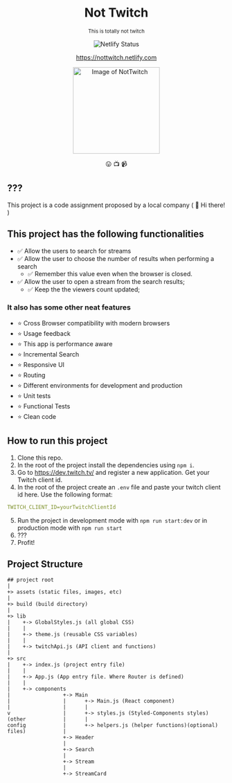 <h1 align="center">
Not Twitch
</h1>
<p align="center">
<small>This is totally not twitch</small>
</p>

<p style="text-align: center;">
<img alt="Netlify Status" src="https://api.netlify.com/api/v1/badges/8c813829-102a-489b-8b0f-ad75e4846536/deploy-status">
</p>

<p align="center">
<a href="https://nottwitch.netlify.com" target="_blank">
https://nottwitch.netlify.com
</a>
</p>

<p style="text-align: center;">
<img alt="Image of NotTwitch" src="https://drive.google.com/uc?id=1xV4swTOl8-_tmBBa0ayA06MEMlBgYf1M" height="200px">
</p>
<p align="center">
😛 📺 📹
</p>

## ???

This project is a code assignment proposed by a local company ( 👋 Hi there! )

## This project has the following functionalities

- ✅ Allow the users to search for streams
- ✅ Allow the user to choose the number of results when performing a search
  - ✅ Remember this value even when the browser is closed.
- ✅ Allow the user to open a stream from the search results;
  - ✅ Keep the the viewers count updated;

### It also has some other neat features

- ⭐️ Cross Browser compatibility with modern browsers
- ⭐️ Usage feedback
- ⭐️ This app is performance aware
- ⭐️ Incremental Search
- ⭐️ Responsive UI
- ⭐️ Routing
- ⭐️ Different environments for development and production
- ⭐️ Unit tests
- ⭐️ Functional Tests
- ⭐️ Clean code

## How to run this project

1. Clone this repo.
2. In the root of the project install the dependencies using `npm i`.
3. Go to https://dev.twitch.tv/ and register a new application. Get your Twitch client id.
4. In the root of the project create an `.env` file and paste your twitch client id here. Use the following format:

```yaml
TWITCH_CLIENT_ID=yourTwitchClientId
```

5. Run the project in development mode with `npm run start:dev` or in production mode with `npm run start`
6. ???
7. Profit!

## Project Structure

```ascii
## project root
|
+> assets (static files, images, etc)
|
+> build (build directory)
|
+> lib
|    +-> GlobalStyles.js (all global CSS)
|    |
|    +-> theme.js (reusable CSS variables)
|    |
|    +-> twitchApi.js (API client and functions)
|
+> src
|    +-> index.js (project entry file)
|    |
|    +-> App.js (App entry file. Where Router is defined)
|    |
|    +-> components
|                 +-> Main
|                 |      +-> Main.js (React component)
|                 |      |
v                 |      +-> styles.js (Styled-Components styles)
(other            |      |
config            |      +-> helpers.js (helper functions)(optional)
files)            |
                  +-> Header
                  |
                  +-> Search
                  |
                  +-> Stream
                  |
                  +-> StreamCard

```
